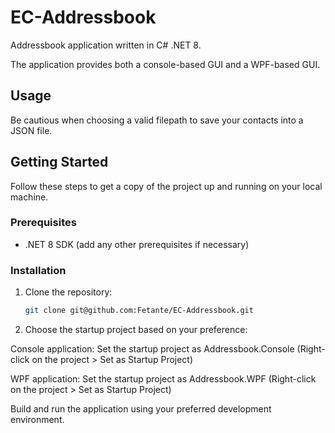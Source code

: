 # EC-Addressbook

Addressbook application written in C# .NET 8.

The application provides both a console-based GUI and a WPF-based GUI.

## Usage

Be cautious when choosing a valid filepath to save your contacts into a JSON file.

## Getting Started

Follow these steps to get a copy of the project up and running on your local machine.

### Prerequisites

- .NET 8 SDK (add any other prerequisites if necessary)

### Installation

1. Clone the repository:

   ```bash
   git clone git@github.com:Fetante/EC-Addressbook.git


2. Choose the startup project based on your preference:

Console application: Set the startup project as Addressbook.Console (Right-click on the project > Set as Startup Project)

WPF application: Set the startup project as Addressbook.WPF (Right-click on the project > Set as Startup Project)

Build and run the application using your preferred development environment.
